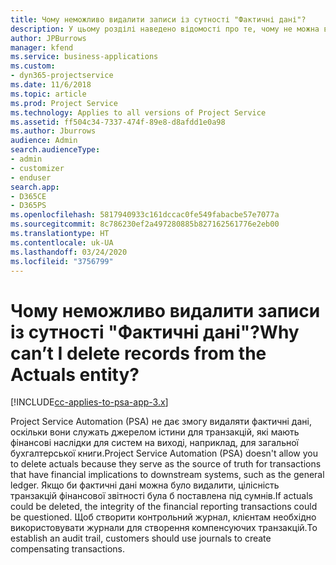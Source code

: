 ```yaml
---
title: Чому неможливо видалити записи із сутності "Фактичні дані"?
description: У цьому розділі наведено відомості про те, чому не можна видаляти записи з фактичних даних сутності.
author: JPBurrows
manager: kfend
ms.service: business-applications
ms.custom:
- dyn365-projectservice
ms.date: 11/6/2018
ms.topic: article
ms.prod: Project Service
ms.technology: Applies to all versions of Project Service
ms.assetid: ff504c34-7337-474f-89e8-d8afdd1e0a98
ms.author: Jburrows
audience: Admin
search.audienceType:
- admin
- customizer
- enduser
search.app:
- D365CE
- D365PS
ms.openlocfilehash: 5817940933c161dccac0fe549fabacbe57e7077a
ms.sourcegitcommit: 8c786230ef2a497280885b827162561776e2eb00
ms.translationtype: HT
ms.contentlocale: uk-UA
ms.lasthandoff: 03/24/2020
ms.locfileid: "3756799"
---
```

# <a name="why-cant-i-delete-records-from-the-actuals-entity"></a><span data-ttu-id="036f3-103">Чому неможливо видалити записи із сутності "Фактичні дані"?</span><span class="sxs-lookup"><span data-stu-id="036f3-103">Why can’t I delete records from the Actuals entity?</span></span>

[!INCLUDE[cc-applies-to-psa-app-3.x](../includes/cc-applies-to-psa-app-3x.md)]

<span data-ttu-id="036f3-104">Project Service Automation (PSA) не дає змогу видаляти фактичні дані, оскільки вони служать джерелом істини для транзакцій, які мають фінансові наслідки для систем на виході, наприклад, для загальної бухгалтерської книги.</span><span class="sxs-lookup"><span data-stu-id="036f3-104">Project Service Automation (PSA) doesn't allow you to delete actuals because they serve as the source of truth for transactions that have financial implications to downstream systems, such as the general ledger.</span></span> <span data-ttu-id="036f3-105">Якщо би фактичні дані можна було видалити, цілісність транзакцій фінансової звітності була б поставлена під сумнів.</span><span class="sxs-lookup"><span data-stu-id="036f3-105">If actuals could be deleted, the integrity of the financial reporting transactions could be questioned.</span></span> <span data-ttu-id="036f3-106">Щоб створити контрольний журнал, клієнтам необхідно використовувати журнали для створення компенсуючих транзакцій.</span><span class="sxs-lookup"><span data-stu-id="036f3-106">To establish an audit trail, customers should use journals to create compensating transactions.</span></span>

